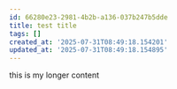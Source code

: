 ```yaml
---
id: 66280e23-2981-4b2b-a136-037b247b5dde
title: test title
tags: []
created_at: '2025-07-31T08:49:18.154201'
updated_at: '2025-07-31T08:49:18.154895'
---
```

this is my longer content